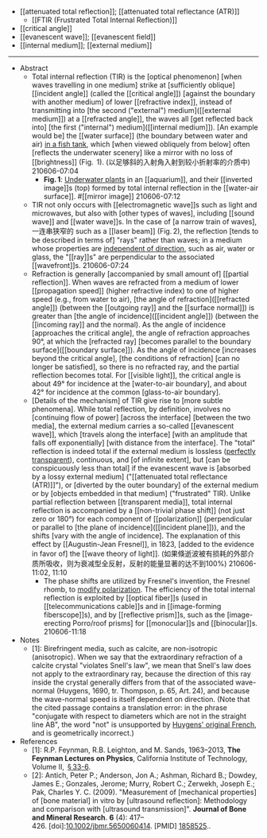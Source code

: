- [[attenuated total reflection]]; [[attenuated total reflectance (ATR)]]
    - [[FTIR (Frustrated Total Internal Reflection)]]
- [[critical angle]]
- [[evanescent wave]]; [[evanescent field]]
- [[internal medium]]; [[external medium]]
- ---
- Abstract
    - Total internal reflection (TIR) is the [optical phenomenon] [when waves travelling in one medium] strike at [sufficiently oblique] [[incident angle]] (called the [[critical angle]]) [against the boundary with another medium] of lower [[refractive index]], instead of transmitting into [the second ("external") medium]([[external medium]]) at a [[refracted angle]], the waves all [get reflected back into] [the first ("internal") medium]([[internal medium]]). [An example would be] the [[water surface]] (the boundary between water and air) [in a fish tank](((urGU_KMtm))), which [when viewed obliquely from below] often [reflects the underwater scenery] like a mirror with no loss of [[brightness]] (Fig.  1).
(以足够斜的入射角入射到较小折射率的介质中)
210606-07:04
        - **Fig. 1**: [Underwater plants](https://en.wikipedia.org/wiki/File:Aquarium_total_internal_reflection.jpg) in an [[aquarium]], and their [[inverted image]]s (top) formed by total internal reflection in the [[water-air surface]]. #[[mirror image]]
210606-07:12
    - TIR not only occurs with [[electromagnetic wave]]s such as light and microwaves, but also with [other types of waves], including [[sound wave]] and [[water wave]]s. In the case of [a narrow train of waves], 一连串狭窄的 such as a [[laser beam]] (Fig. 2), the reflection [tends to be described in terms of] "rays" rather than waves; in a medium whose properties are [independent of direction](((XRSS8Hg3l))), such as air, water or glass, the "[[ray]]s" are perpendicular to the associated [[wavefront]]s.
210606-07:24
    - Refraction is generally [accompanied by small amount of] [[partial reflection]]. When waves are refracted from a medium of lower [[propagation speed]] (higher refractive index) to one of higher speed (e.g., from water to air), [the angle of refraction]([[refracted angle]]) (between the [[outgoing ray]] and the [[surface normal]]) is greater than [the angle of incidence]([[incident angle]]) (between the [[incoming ray]] and the normal). As the angle of incidence [approaches the critical angle], the angle of refraction approaches 90°, at which the [refracted ray] [becomes parallel to the boundary surface]([[boundary surface]]). As the angle of incidence [increases beyond the critical angle], [the conditions of refraction] [can no longer be satisfied], so there is no refracted ray, and the partial reflection becomes total. For [[visible light]], the critical angle is about 49° for incidence at the [water-to-air boundary], and about 42° for incidence at the common [glass-to-air boundary].
    - [Details of the mechanism] of TIR give rise to [more subtle phenomena]. While total reflection, by definition, involves no [continuing flow of power] [across the interface] [between the two media], the external medium carries a so-called [[evanescent wave]], which [travels along the interface] [with an amplitude that falls off exponentially] [with distance from the interface]. The "total" reflection is indeed total if the external medium is lossless ([perfectly transparent](((ZBWB2tJ2l)))), continuous, and [of infinite extent], but [can be conspicuously less than total] if the evanescent wave is [absorbed by a lossy external medium] ("[[attenuated total reflectance (ATR)]]"), or [diverted by the outer boundary] of the external medium or by [objects embedded in that medium] ("frustrated" TIR). Unlike partial reflection between [[transparent media]], total internal reflection is accompanied by a [[non-trivial phase shift]] (not just zero or 180°) for each component of [[polarization]] (perpendicular or parallel to [the plane of incidence]([[incident plane]])), and the shifts [vary with the angle of incidence]. The explanation of this effect by [[Augustin-Jean Fresnel]], in 1823, [added to the evidence in favor of] the [[wave theory of light]].
(如果倏逝波被有损耗的外部介质所吸收，则为衰减型全反射，反射的能量显著的达不到100%)
210606-11:02, 11:10
        - The phase shifts are utilized by Fresnel's invention, the Fresnel rhomb, to [modify polarization](((zTDHzwRYT))). The efficiency of the total internal reflection is exploited by [[optical fiber]]s (used in [[telecommunications cable]]s and in [[image-forming fiberscope]]s), and by [[reflective prism]]s, such as the [image-erecting Porro/roof prisms] for [[monocular]]s and [[binocular]]s. 
210606-11:18
- Notes
    - [1]: Birefringent media, such as calcite, are non-isotropic (anisotropic). When we say that the extraordinary refraction of a calcite crystal "violates Snell's law", we mean that Snell's law does not apply to the extraordinary ray, because the direction of this ray inside the crystal generally differs from that of the associated wave-normal (Huygens, 1690, tr. Thompson, p. 65, Art. 24), and because the wave-normal speed is itself dependent on direction. (Note that the cited passage contains a translation error: in the phrase "conjugate with respect to diameters which are not in the straight line AB", the word "not" is unsupported by [Huygens' original French](https://www.dbnl.org/tekst/huyg003oeuv19_01/huyg003oeuv19_01_0102.php), and is geometrically incorrect.)
- References
    - [1]: R.P. Feynman, R.B. Leighton, and M. Sands, 1963–2013, __The Feynman Lectures on Physics__, California Institute of Technology, Volume II,  [§ 33-6](http://www.feynmanlectures.caltech.edu/II_33.html#Ch33-S6).
    - [2]: Antich, Peter P.; Anderson, Jon A.; Ashman, Richard B.; Dowdey, James E.; Gonzales, Jerome; Murry, Robert C.; Zerwekh, Joseph E.; Pak, Charles Y. C. (2009). "Measurement of [mechanical properties] of [bone material] in vitro by [ultrasound reflection]: Methodology and comparison with [ultrasound transmission]". __Journal of Bone and Mineral Research__. **6** (4): 417–426. [doi]:[10.1002/jbmr.5650060414](https://doi.org/10.1002%2Fjbmr.5650060414). [PMID] [1858525](https://pubmed.ncbi.nlm.nih.gov/1858525)..
